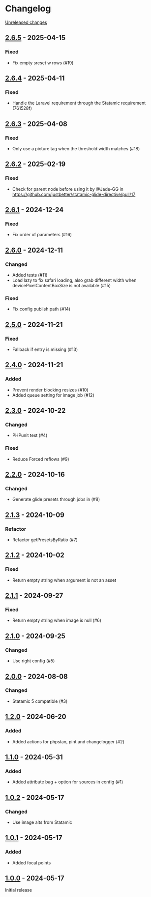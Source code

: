 # Changelog 

[Unreleased changes](https://github.com/justbetter/statamic-glide-directive/compare/2.6.5...2.6.5)
## [2.6.5](https://github.com/justbetter/statamic-glide-directive/releases/tag/2.6.5) - 2025-04-15

### Fixed

- Fix empty srcset w rows (#19)

## [2.6.4](https://github.com/justbetter/statamic-glide-directive/releases/tag/2.6.4) - 2025-04-11

### Fixed

- Handle the Laravel requirement through the Statamic requirement (761528f)

## [2.6.3](https://github.com/justbetter/statamic-glide-directive/releases/tag/2.6.3) - 2025-04-08

### Fixed

- Only use a picture tag when the threshold width matches (#18)

## [2.6.2](https://github.com/justbetter/statamic-glide-directive/releases/tag/2.6.2) - 2025-02-19

### Fixed
- Check for parent node before using it by @Jade-GG in https://github.com/justbetter/statamic-glide-directive/pull/17

## [2.6.1](https://github.com/justbetter/statamic-glide-directive/releases/tag/2.6.1) - 2024-12-24

### Fixed
- Fix order of parameters (#16)

## [2.6.0](https://github.com/justbetter/statamic-glide-directive/releases/tag/2.6.0) - 2024-12-11

### Changed
- Added tests (#11)
- Load lazy to fix safari loading, also grab different width when devicePixelContentBoxSize is not available (#15)

### Fixed
- Fix config publish path (#14)

## [2.5.0](https://github.com/justbetter/statamic-glide-directive/releases/tag/2.5.0) - 2024-11-21

### Fixed
* Fallback if entry is missing (#13) 

## [2.4.0](https://github.com/justbetter/statamic-glide-directive/releases/tag/2.4.0) - 2024-11-21

### Added
* Prevent render blocking resizes (#10)
* Added queue setting for image job (#12)


## [2.3.0](https://github.com/justbetter/statamic-glide-directive/releases/tag/2.3.0) - 2024-10-22

### Changed
* PHPunit test (#4)

### Fixed
* Reduce Forced reflows (#9)

## [2.2.0](https://github.com/justbetter/statamic-glide-directive/releases/tag/2.2.0) - 2024-10-16

### Changed
* Generate glide presets through jobs in (#8) 

## [2.1.3](https://github.com/justbetter/statamic-glide-directive/releases/tag/2.1.3) - 2024-10-09

### Refactor
- Refactor getPresetsByRatio (#7)

## [2.1.2](https://github.com/justbetter/statamic-glide-directive/releases/tag/2.1.2) - 2024-10-02

### Fixed
- Return empty string when argument is not an asset  

## [2.1.1](https://github.com/justbetter/statamic-glide-directive/releases/tag/2.1.1) - 2024-09-27

### Fixed
- Return empty string when image is null (#6)

## [2.1.0](https://github.com/justbetter/statamic-glide-directive/releases/tag/2.1.0) - 2024-09-25

### Changed

- Use right config (#5)

## [2.0.0](https://github.com/justbetter/statamic-glide-directive/releases/tag/2.0.0) - 2024-08-08

### Changed
- Statamic 5 compatible (#3)

## [1.2.0](https://github.com/justbetter/statamic-glide-directive/releases/tag/1.2.0) - 2024-06-20

### Added
- Added actions for phpstan, pint and changelogger (#2)


## [1.1.0](https://github.com/justbetter/statamic-glide-directive/releases/tag/1.1.0) - 2024-05-31

### Added
- Added attribute bag + option for sources in config (#1)

## [1.0.2](https://github.com/justbetter/statamic-glide-directive/releases/tag/1.0.2) - 2024-05-17

### Changed
- Use image alts from Statamic

## [1.0.1](https://github.com/justbetter/statamic-glide-directive/releases/tag/1.0.1) - 2024-05-17

### Added
- Added focal points

## [1.0.0](https://github.com/justbetter/statamic-glide-directive/releases/tag/1.0.0) - 2024-05-17

Initial release

